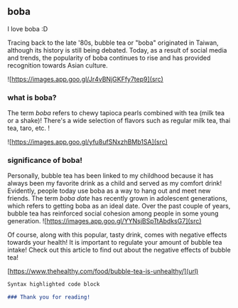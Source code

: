 ## boba

I love boba :D

Tracing back to the late '80s, bubble tea or "boba" originated in Taiwan, although its history is still being debated. Today, as a result of social media and trends, the popularity of boba continues to rise and has provided recognition towards Asian culture. 


![https://images.app.goo.gl/Jr4vBNjGKFfy7tep9](src)


### what is boba?
The term _boba_ refers to chewy tapioca pearls combined with tea (milk tea or a shake)! There's a wide selection of flavors such as regular milk tea, thai tea, taro, etc. !

![https://images.app.goo.gl/yfu8ufSNxzhBMb1SA](src)

### significance of boba!
Personally, bubble tea has been linked to my childhood because it has always been my favorite drink as a child and served as my comfort drink! Evidently, people today use boba as a way to hang out and meet new friends. The term _boba date_ has recently grown in adolescent generations, which refers to getting boba as an ideal date. Over the past couple of years, bubble tea has reinforced social cohesion among people in some young generation. 
![https://images.app.goo.gl/YYNsjBSpTtAbdksG7](src)



Of course, along with this popular, tasty drink, comes with negative effects towards your health! It is important to regulate your amount of bubble tea intake! 
Check out this article to find out about the negative effects of bubble tea!

[https://www.thehealthy.com/food/bubble-tea-is-unhealthy/](url)

```markdown
Syntax highlighted code block

### Thank you for reading!


